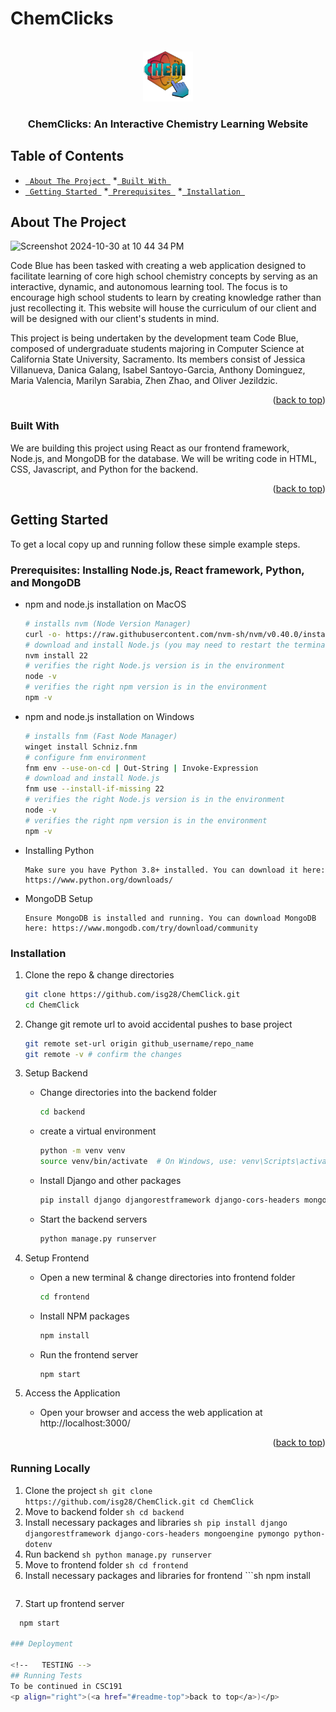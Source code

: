 # ChemClicks
<a id="readme-top"></a>
<!-- PROJECT SHIELDS -->
<!--
*** I'm using markdown "reference style" links for readability.
*** Reference links are enclosed in brackets [ ] instead of parentheses ( ).
*** See the bottom of this document for the declaration of the reference variables
*** for contributors-url, forks-url, etc. This is an optional, concise syntax you may use.
*** https://www.markdownguide.org/basic-syntax/#reference-style-links
-->


<!-- PROJECT LOGO -->
<br />
<div align="center">
    <img src="frontend/src/assets/login/ChemClickLogo.png" alt="Logo" width="80" height="80">
  </a>

  <h3 align="center">ChemClicks: An Interactive Chemistry Learning Website</h3>
</div>

<!--TABLE OF CONTENTS-->
## Table of Contents
- [<code> About The Project </code>](#about-the-project)
  *[<code> Built With </code>](#built-with)
- [<code> Getting Started </code>](#-getting-started)
  *[<code> Prerequisites </code>](#-prerequisites)
  *[<code> Installation </code>](#-installation)

<!-- ABOUT THE PROJECT -->
## About The Project

![Screenshot 2024-10-30 at 10 44 34 PM](https://github.com/user-attachments/assets/49fce4f3-5f4c-4dd9-af21-3673bd1b6cf9)


Code Blue has been tasked with creating a web application designed to facilitate learning of core high school chemistry concepts by serving as an interactive, dynamic, and autonomous learning tool.  The focus is to encourage high school students to learn by creating knowledge rather than just recollecting it. This website will house the curriculum of our client and will be designed with our client's students in mind.

This project is being undertaken by the development team Code Blue, composed of undergraduate students majoring in Computer Science at California State University, Sacramento. Its members consist of Jessica Villanueva, Danica Galang, Isabel Santoyo-Garcia, Anthony Dominguez, Maria Valencia, Marilyn Sarabia, Zhen Zhao, and Oliver Jezildzic.


<p align="right">(<a href="#readme-top">back to top</a>)</p>

### Built With

We are building this project using React as our frontend framework, Node.js, and MongoDB for the database. We will be writing code in HTML, CSS, Javascript, and Python for the backend.

<p align="right">(<a href="#readme-top">back to top</a>)</p>



<!-- GETTING STARTED -->
## Getting Started

To get a local copy up and running follow these simple example steps.

### Prerequisites: Installing Node.js, React framework, Python, and MongoDB

* npm and node.js installation on MacOS
  ```sh
  # installs nvm (Node Version Manager)
  curl -o- https://raw.githubusercontent.com/nvm-sh/nvm/v0.40.0/install.sh | bash
  # download and install Node.js (you may need to restart the terminal)
  nvm install 22
  # verifies the right Node.js version is in the environment
  node -v 
  # verifies the right npm version is in the environment
  npm -v 
  ```
* npm and node.js installation on Windows
  ```sh
  # installs fnm (Fast Node Manager)
  winget install Schniz.fnm
  # configure fnm environment
  fnm env --use-on-cd | Out-String | Invoke-Expression
  # download and install Node.js
  fnm use --install-if-missing 22
  # verifies the right Node.js version is in the environment
  node -v 
  # verifies the right npm version is in the environment
  npm -v 
  ```
* Installing Python

      Make sure you have Python 3.8+ installed. You can download it here: https://www.python.org/downloads/
* MongoDB Setup

      Ensure MongoDB is installed and running. You can download MongoDB here: https://www.mongodb.com/try/download/community


### Installation

1. Clone the repo & change directories
   ```sh
   git clone https://github.com/isg28/ChemClick.git
   cd ChemClick
   ```
2. Change git remote url to avoid accidental pushes to base project
   ```sh
   git remote set-url origin github_username/repo_name
   git remote -v # confirm the changes
   ```
3. Setup Backend 

    * Change directories into the backend folder
      ```sh
      cd backend
       ```
    
    * create a virtual environment
      ```sh
      python -m venv venv
      source venv/bin/activate  # On Windows, use: venv\Scripts\activate
       ```
      
    * Install Django and other packages
      ```sh
      pip install django djangorestframework django-cors-headers mongoengine pymongo python-dotenv
      ```
    * Start the backend servers
      ```sh
      python manage.py runserver
      ```
4. Setup Frontend
   * Open a new terminal & change directories into frontend folder 
       ```sh
       cd frontend
       ```
   * Install NPM packages
       ```sh
       npm install
       ```
   * Run the frontend server
       ```sh
       npm start
       ```
5. Access the Application
   * Open your browser and access the web application at http://localhost:3000/
<p align="right">(<a href="#readme-top">back to top</a>)</p>

### Running Locally
  1. Clone the project
    ```sh
    git clone https://github.com/isg28/ChemClick.git
    cd ChemClick
    ```
  2. Move to backend folder
    ```sh
      cd backend
    ```
  3. Install necessary packages and libraries
    ```sh
      pip install django djangorestframework django-cors-headers mongoengine pymongo python-dotenv
    ```
  4. Run backend
    ```sh
    python manage.py runserver
    ```
  5. Move to frontend folder
    ```sh
    cd frontend
    ```
  6. Install necessary packages and libraries for frontend
    ```sh
       npm install
     ```
  7. Start up frontend server
  ```sh
    npm start

### Deployment

<!--   TESTING -->
## Running Tests
To be continued in CSC191
<p align="right">(<a href="#readme-top">back to top</a>)</p>


